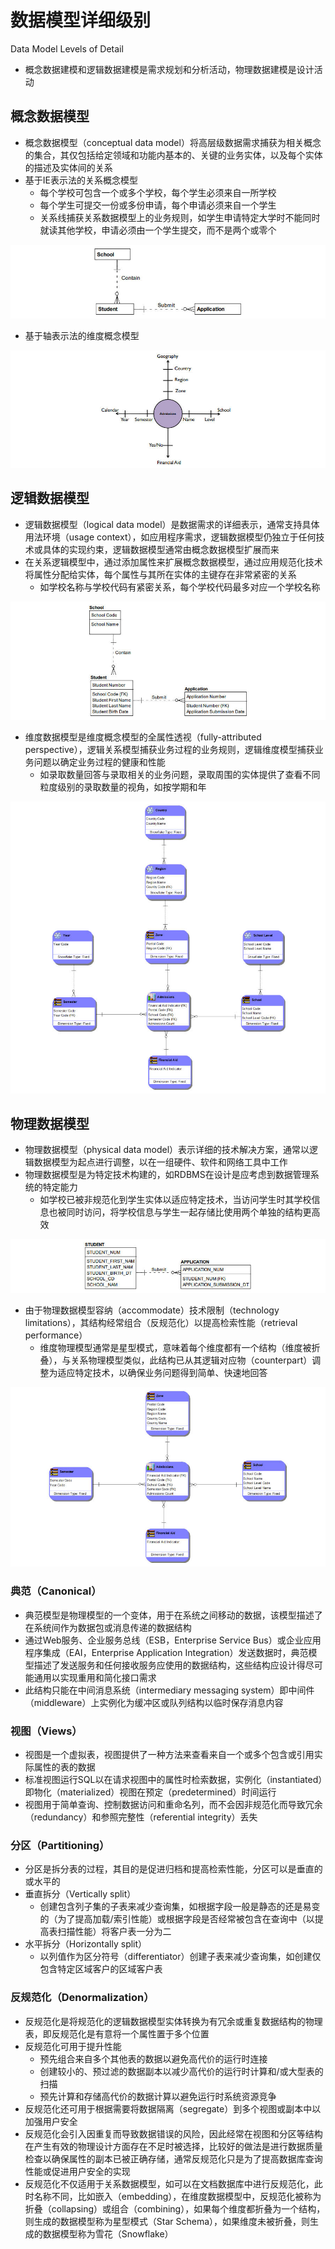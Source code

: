# 数据模型详细级别

Data Model Levels of Detail

- 概念数据建模和逻辑数据建模是需求规划和分析活动，物理数据建模是设计活动

## 概念数据模型

- 概念数据模型（conceptual data model）将高层级数据需求捕获为相关概念的集合，其仅包括给定领域和功能内基本的、关键的业务实体，以及每个实体的描述及实体间的关系
- 基于IE表示法的关系概念模型
  - 每个学校可包含一个或多个学校，每个学生必须来自一所学校
  - 每个学生可提交一份或多份申请，每个申请必须来自一个学生
  - 关系线捕获关系数据模型上的业务规则，如学生申请特定大学时不能同时就读其他学校，申请必须由一个学生提交，而不是两个或零个

![](assets/数据模型详细级别/关系概念模型.jpg)

- 基于轴表示法的维度概念模型

![](assets/数据模型详细级别/维度概念模型.jpg)

## 逻辑数据模型

- 逻辑数据模型（logical data model）是数据需求的详细表示，通常支持具体用法环境（usage context），如应用程序需求，逻辑数据模型仍独立于任何技术或具体的实现约束，逻辑数据模型通常由概念数据模型扩展而来
- 在关系逻辑模型中，通过添加属性来扩展概念数据模型，通过应用规范化技术将属性分配给实体，每个属性与其所在实体的主键存在非常紧密的关系
  - 如学校名称与学校代码有紧密关系，每个学校代码最多对应一个学校名称

![](assets/数据模型详细级别/关系逻辑模型.jpg)

- 维度数据模型是维度概念模型的全属性透视（fully-attributed perspective），逻辑关系模型捕获业务过程的业务规则，逻辑维度模型捕获业务问题以确定业务过程的健康和性能
  - 如录取数量回答与录取相关的业务问题，录取周围的实体提供了查看不同粒度级别的录取数量的视角，如按学期和年

![](assets/数据模型详细级别/维度逻辑模型.jpg)

## 物理数据模型

- 物理数据模型（physical data model）表示详细的技术解决方案，通常以逻辑数据模型为起点进行调整，以在一组硬件、软件和网络工具中工作
- 物理数据模型是为特定技术构建的，如RDBMS在设计是应考虑到数据管理系统的特定能力
  - 如学校已被非规范化到学生实体以适应特定技术，当访问学生时其学校信息也被同时访问，将学校信息与学生一起存储比使用两个单独的结构更高效

![](assets/数据模型详细级别/关系物理模型.jpg)

- 由于物理数据模型容纳（accommodate）技术限制（technology limitations），其结构经常组合（反规范化）以提高检索性能（retrieval performance）
  - 维度物理模型通常是星型模式，意味着每个维度都有一个结构（维度被折叠），与关系物理模型类似，此结构已从其逻辑对应物（counterpart）调整为适应特定技术，以确保业务问题得到简单、快速地回答

![维度物理模型](assets/数据模型详细级别/维度物理模型.jpg)

### 典范（Canonical）

- 典范模型是物理模型的一个变体，用于在系统之间移动的数据，该模型描述了在系统间作为数据包或消息传递的数据结构
- 通过Web服务、企业服务总线（ESB，Enterprise Service Bus）或企业应用程序集成（EAI，Enterprise Application Integration）发送数据时，典范模型描述了发送服务和任何接收服务应使用的数据结构，这些结构应设计得尽可能通用以实现重用和简化接口需求
- 此结构只能在中间消息系统（intermediary messaging system）即中间件（middleware）上实例化为缓冲区或队列结构以临时保存消息内容

### 视图（Views）

- 视图是一个虚拟表，视图提供了一种方法来查看来自一个或多个包含或引用实际属性的表的数据
- 标准视图运行SQL以在请求视图中的属性时检索数据，实例化（instantiated）即物化（materialized）视图在预定（predetermined）时间运行
- 视图用于简单查询、控制数据访问和重命名列，而不会因非规范化而导致冗余（redundancy）和参照完整性（referential integrity）丢失

### 分区（Partitioning）

- 分区是拆分表的过程，其目的是促进归档和提高检索性能，分区可以是垂直的或水平的
- 垂直拆分（Vertically split）
  - 创建包含列子集的子表来减少查询集，如根据字段一般是静态的还是易变的（为了提高加载/索引性能）或根据字段是否经常被包含在查询中（以提高表扫描性能）将客户表一分为二
- 水平拆分（Horizontally split）
  - 以列值作为区分符号（differentiator）创建子表来减少查询集，如创建仅包含特定区域客户的区域客户表

### 反规范化（Denormalization）

- 反规范化是将规范化的逻辑数据模型实体转换为有冗余或重复数据结构的物理表，即反规范化是有意将一个属性置于多个位置
- 反规范化可用于提升性能
  - 预先组合来自多个其他表的数据以避免高代价的运行时连接
  - 创建较小的、预过滤的数据副本以减少高代价的运行时计算和/或大型表的扫描
  - 预先计算和存储高代价的数据计算以避免运行时系统资源竞争
- 反规范化还可用于根据需要将数据隔离（segregate）到多个视图或副本中以加强用户安全
- 反规范化会引入因重复而导致数据错误的风险，因此经常在视图和分区等结构在产生有效的物理设计方面存在不足时被选择，比较好的做法是进行数据质量检查以确保属性的副本已被正确存储，通常反规范化只是为了提高数据库查询性能或促进用户安全的实现
- 反规范化不仅适用于关系数据模型，如可以在文档数据库中进行反规范化，此时名称不同，比如嵌入（embedding），在维度数据模型中，反规范化被称为折叠（collapsing）或组合（combining），如果每个维度都折叠为一个结构，则生成的数据模型称为星型模式（Star Schema），如果维度未被折叠，则生成的数据模型称为雪花（Snowflake）